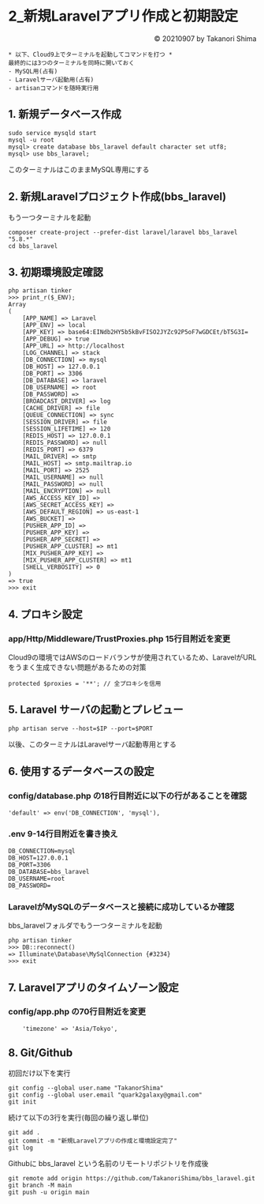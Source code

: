# 2_新規Laravelアプリ作成と初期設定

<p style='text-align: right;'> &copy; 20210907 by Takanori Shima </p>

```
* 以下、Cloud9上でターミナルを起動してコマンドを打つ *
最終的には3つのターミナルを同時に開いておく
- MySQL用(占有)
- Laravelサーバ起動用(占有)
- artisanコマンドを随時実行用
```

## 1. 新規データべース作成 
```
sudo service mysqld start
mysql -u root
mysql> create database bbs_laravel default character set utf8;
mysql> use bbs_laravel;
```
このターミナルはこのままMySQL専用にする
## 2. 新規Laravelプロジェクト作成(bbs_laravel)
もう一つターミナルを起動
```
composer create-project --prefer-dist laravel/laravel bbs_laravel "5.8.*"
cd bbs_laravel
```
## 3. 初期環境設定確認
```
php artisan tinker
>>> print_r($_ENV);
Array
(
    [APP_NAME] => Laravel
    [APP_ENV] => local
    [APP_KEY] => base64:EINdb2HY5b5kBvFISO2JYZc92P5oF7wGDCEt/bT5G3I=
    [APP_DEBUG] => true
    [APP_URL] => http://localhost
    [LOG_CHANNEL] => stack
    [DB_CONNECTION] => mysql
    [DB_HOST] => 127.0.0.1
    [DB_PORT] => 3306
    [DB_DATABASE] => laravel
    [DB_USERNAME] => root
    [DB_PASSWORD] => 
    [BROADCAST_DRIVER] => log
    [CACHE_DRIVER] => file
    [QUEUE_CONNECTION] => sync
    [SESSION_DRIVER] => file
    [SESSION_LIFETIME] => 120
    [REDIS_HOST] => 127.0.0.1
    [REDIS_PASSWORD] => null
    [REDIS_PORT] => 6379
    [MAIL_DRIVER] => smtp
    [MAIL_HOST] => smtp.mailtrap.io
    [MAIL_PORT] => 2525
    [MAIL_USERNAME] => null
    [MAIL_PASSWORD] => null
    [MAIL_ENCRYPTION] => null
    [AWS_ACCESS_KEY_ID] => 
    [AWS_SECRET_ACCESS_KEY] => 
    [AWS_DEFAULT_REGION] => us-east-1
    [AWS_BUCKET] => 
    [PUSHER_APP_ID] => 
    [PUSHER_APP_KEY] => 
    [PUSHER_APP_SECRET] => 
    [PUSHER_APP_CLUSTER] => mt1
    [MIX_PUSHER_APP_KEY] => 
    [MIX_PUSHER_APP_CLUSTER] => mt1
    [SHELL_VERBOSITY] => 0
)
=> true
>>> exit
```
## 4. プロキシ設定 
### app/Http/Middleware/TrustProxies.php 15行目附近を変更
Cloud9の環境ではAWSのロードバランサが使用されているため、LaravelがURLをうまく生成できない問題があるための対策
```
protected $proxies = '**'; // 全プロキシを信用
```

## 5. Laravel サーバの起動とプレビュー
```
php artisan serve --host=$IP --port=$PORT
```
以後、このターミナルはLaravelサーバ起動専用とする

## 6. 使用するデータベースの設定
###  config/database.php の18行目附近に以下の行があることを確認
```
'default' => env('DB_CONNECTION', 'mysql'),
```
### .env 9-14行目附近を書き換え
```
DB_CONNECTION=mysql
DB_HOST=127.0.0.1
DB_PORT=3306
DB_DATABASE=bbs_laravel
DB_USERNAME=root
DB_PASSWORD=
```

### LaravelがMySQLのデータベースと接続に成功しているか確認
bbs_laravelフォルダでもう一つターミナルを起動
```
php artisan tinker
>>> DB::reconnect()
=> Illuminate\Database\MySqlConnection {#3234}
>>> exit
```

## 7. Laravelアプリのタイムゾーン設定
### config/app.php の70行目附近を変更
```
    'timezone' => 'Asia/Tokyo',
```

## 8. Git/Github
初回だけ以下を実行
```
git config --global user.name "TakanorShima"
git config --global user.email "quark2galaxy@gmail.com"
git init
```
続けて以下の3行を実行(毎回の繰り返し単位)
```
git add .
git commit -m "新規Laravelアプリの作成と環境設定完了"
git log
```
Githubに bbs_laravel という名前のリモートリポジトリを作成後
```
git remote add origin https://github.com/TakanoriShima/bbs_laravel.git
git branch -M main
git push -u origin main
```
